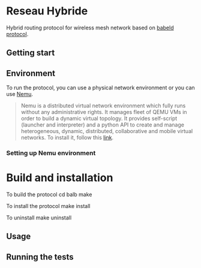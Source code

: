 # Reseau Hybride

Hybrid routing protocol for wireless mesh network based on [babeld protocol](https://github.com/jech/babeld).

## Getting start

## Environment

To run the protocol, you can use a physical network environment or you can use [Nemu](https://gitlab.com/v-a/nemu/). 
> Nemu is a distributed virtual network environment which fully runs without any administrative rights. It manages fleet of QEMU VMs in order to build a dynamic virtual topology. It provides self-script (launcher and interpreter) and a python API to create and manage heterogeneous, dynamic, distributed, collaborative and mobile virtual networks. 
To install it, follow this [link](https://gitlab.com/v-a/nemu/wikis/tuto/install/debian).

### Setting up Nemu environment



# Build and installation

To build the protocol
	cd balb
	make

To install the protocol
	make install

To uninstall
	make uninstall


## Usage


## Running the tests

